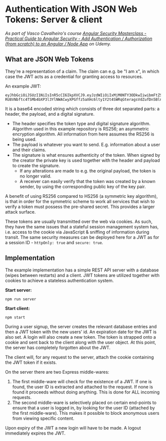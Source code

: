 # Authentication With JSON Web Tokens: Server & client

_As part of Vasco Cavalheiro's course [Angular Security Masterclass - Practical Guide to Angular Security - Add Authentication / Authorization (from scratch) to an Angular / Node App](https://www.udemy.com/course/angular-security/) on Udemy._

## What are JSON Web Tokens

They're a representation of a claim. The claim can e.g. be "I am x", in which case the JWT acts as a credential for granting access to resources.

An example JWT:

    eyJhbGciOiJSUzI1NiIsInR5cCI6IkpXVCJ9.eyJzdWIiOiIxMjM0NTY3ODkwIiwibmFtZSI6IkpvaG4gRG9lIiwiYWRtaW4iOnRydWUsImlhdCI6MTUxNjIzOTAyMn0.NHVaYe26MbtOYhSKkoKYdFVomg4i8ZJd8_-RU8VNbftc4TSMb4bXP3l3YlNWACwyXPGffz5aXHc6lty1Y2t4SWRqGteragsVdZufDn5BlnJl9pdR_kdVFUsra2rWKEofkZeIC4yWytE58sMIihvo9H1ScmmVwBcQP6XETqYd0aSHp1gOa9RdUPDvoXQ5oqygTqVtxaDr6wUFKrKItgBMzWIdNZ6y7O9E0DhEPTbE9rfBo6KTFsHAZnMg4k68CDp2woYIaXbmYTWcvbzIuHO7_37GT79XdIwkm95QJ7hYC9RiwrV7mesbY4PAahERJawntho0my942XheVLmGwLMBkQ

It is a base64 encoded string which consists of three dot separated parts: a header, the payload, and a digital signature.

- The header specifies the token type and digital signature algorithm. Algorithm used in this example repository is RS256; an asymmetric encryption algorithm. All information from here assumes the RS256 is being used.
- The payload is whatever you want to send. E.g. information about a user and their claims.
- The signature is what ensures authenticity of the token. When signed by the creator the private key is used together with the header and payload to create the signature.
  - If any alterations are made to e.g. the original payload, the token is no longer valid.
  - A receiver can easily verify that the token was created by a known sender, by using the corresponding public key of the key pair.

A benefit of using RS256 compared to HS256 (a symmetric key algorithm), is that in order for the symmetric scheme to work all services that wish to verify a token must possess the pre-shared secret. This provides a larger attack surface.

These tokens are usually transmitted over the web via cookies. As such, they have the same issues that a stateful session management system has, i.e. access to the cookie via JavaScript & sniffing of information during transit. The same security measures can be deployed here for a JWT as for a session ID - `httpOnly: true` and `secure: true`.

## Implementation

The example implementation has a simple REST API server with a database (wipes between restarts) and a client. JWT tokens are utilized together with cookies to achieve a stateless authentication system.

**Start server:**

    npm run server

**Start client:**

    npm start

During a user signup, the server creates the relevant database entries and then a JWT token with the new users' id. An expiration date for the JWT is also set. A login will also create a new token. The token is strapped onto a cookie and sent back to the client along with the user object. At this point, the server has completely forgotten about the JWT.

The client will, for any request to the server, attach the cookie containing the JWT token if it exists.

On the server there are two Express middle-wares:

1.  The first middle-ware will check for the existence of a JWT. If one is found, the user ID is extracted and attached to the request. If none is found it proceeds without doing anything. This is done for ALL incoming requests.
2.  The second middle-ware is selectively placed on certain end-points to ensure that a user is logged in, by looking for the user ID (attached by the first middle-ware). This makes it possible to block anonymous users from viewing specific content.

Upon expiry of the JWT a new login will have to be made. A logout immediately expires the JWT.

